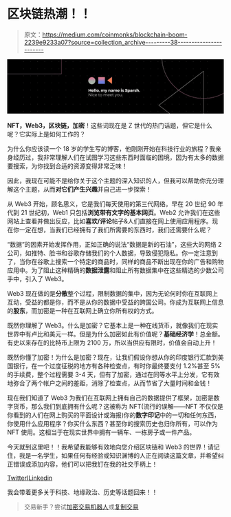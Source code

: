 # 区块链热潮！！

> 原文：<https://medium.com/coinmonks/blockchain-boom-2239e9233a07?source=collection_archive---------38----------------------->

![](img/0ab3c1f1a23b36d5b1da63957029e9dc.png)

**NFT，Web3，区块链，加密**！这些词现在是 Z 世代的热门话题，但它是什么呢？它实际上是如何工作的？

为什么你应该读一个 18 岁的学生写的博客，他刚刚开始在科技行业的旅程？我亲身经历过，我非常理解人们在试图学习这些东西时面临的困境，因为有太多的数据要搜索，为你找到合适的资源变得非常乏味！

因此，我现在可能不是给你关于这个主题的深入知识的人，但我可以帮助你充分理解这个主题，从而**对它们产生兴趣**并自己进一步探索！

从 Web3 开始，顾名思义，它是我们每天使用的第三代网络。早在 20 世纪 90 年代到 21 世纪初，Web1 只包括**浏览带有文字的基本网页**。Web2 允许我们在这些网站上查看并做出反应，比如**喜欢/评论**帖子&人们直接在网上使用应用程序。现在你一定在想，当我们已经拥有了我们所需要的东西时，我们还需要什么呢？

“数据”的因素开始发挥作用，正如正确的说法“数据是新的石油”，这些大的网络 2 公司，如推特、脸书和谷歌存储我们的个人数据，导致侵犯隐私。你一定注意到了，当你在谷歌上搜索一个特定的商品时，同样的商品不断出现在你的广告和购物应用中。为了阻止这种精确的**数据泄露**和阻止所有数据集中在这些精选的少数公司手中，引入了 Web3。

Web3 现在做的是**分散**整个过程，限制数据的集中，因为无论何时你在互联网上互动，受益的都是你，而不是从你的数据中受益的跨国公司。你成为互联网上信息的**股东**，而加密是一种在互联网上确立你所有权的方式。

既然你理解了 Web3。什么是加密？它基本上是一种在线货币，就像我们在现实世界中有卢比和美元一样。但是为什么加密如此有价值呢？**基础经济学**！总金额。有史以来存在的比特币上限为 2100 万，所以当供应有限时，价值会自动上升！

既然你懂了加密！为什么是加密？现在，让我们假设你想从你的印度银行汇款到美国银行，在一个过度征税的地方有各种检查点，有时你最终要支付 1.2%甚至 5%的手续费，整个过程需要 3-4 天，但有了加密，通过在同等水平上分发，它有效地弥合了两个帐户之间的差距，消除了检查点，从而节省了大量时间和金钱！

现在我们知道了 Web3 为我们在互联网上拥有自己的数据提供了框架，加密是数字货币，那么我们到底拥有什么呢？这被称为 NFT(流行的误解——NFT 不仅仅是你看到的人们在网上购买的平面设计或海报)你的**数字印记**中的一切和任何东西，你使用什么应用程序？你买什么东西？甚至你的搜索历史也归你所有，可以作为 NFT 使用。这相当于在现实世界中拥有一辆车、一栋房子或一件产品。

今天就到这里吧！！我希望我能够有效地向您介绍区块链和 Web3 的世界！请记住，我是一名学生，如果任何有经验或知识渊博的人正在阅读这篇文章，并希望纠正错误或添加内容，他们可以把我钉在我的社交手柄上！

[TwitterI](https://twitter.com/Sparxhh)[Linkedin](http://www.linkedin.com/in/sparsh-chakraborty)

我会带着更多关于科技、地缘政治、历史等话题回来！！

> 交易新手？尝试[加密交易机器人](/coinmonks/crypto-trading-bot-c2ffce8acb2a)或[复制交易](/coinmonks/top-10-crypto-copy-trading-platforms-for-beginners-d0c37c7d698c)